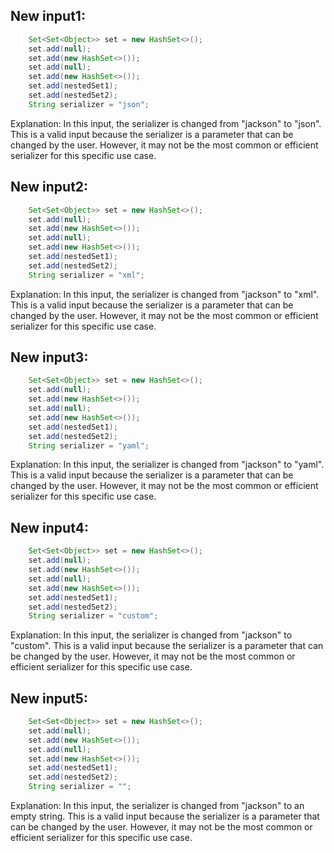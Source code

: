 ## New input1:
```java
    Set<Set<Object>> set = new HashSet<>();
    set.add(null);
    set.add(new HashSet<>());
    set.add(null);
    set.add(new HashSet<>());
    set.add(nestedSet1);
    set.add(nestedSet2);
    String serializer = "json";
```
Explanation: In this input, the serializer is changed from "jackson" to "json". This is a valid input because the serializer is a parameter that can be changed by the user. However, it may not be the most common or efficient serializer for this specific use case.

## New input2:
```java
    Set<Set<Object>> set = new HashSet<>();
    set.add(null);
    set.add(new HashSet<>());
    set.add(null);
    set.add(new HashSet<>());
    set.add(nestedSet1);
    set.add(nestedSet2);
    String serializer = "xml";
```
Explanation: In this input, the serializer is changed from "jackson" to "xml". This is a valid input because the serializer is a parameter that can be changed by the user. However, it may not be the most common or efficient serializer for this specific use case.

## New input3:
```java
    Set<Set<Object>> set = new HashSet<>();
    set.add(null);
    set.add(new HashSet<>());
    set.add(null);
    set.add(new HashSet<>());
    set.add(nestedSet1);
    set.add(nestedSet2);
    String serializer = "yaml";
```
Explanation: In this input, the serializer is changed from "jackson" to "yaml". This is a valid input because the serializer is a parameter that can be changed by the user. However, it may not be the most common or efficient serializer for this specific use case.

## New input4:
```java
    Set<Set<Object>> set = new HashSet<>();
    set.add(null);
    set.add(new HashSet<>());
    set.add(null);
    set.add(new HashSet<>());
    set.add(nestedSet1);
    set.add(nestedSet2);
    String serializer = "custom";
```
Explanation: In this input, the serializer is changed from "jackson" to "custom". This is a valid input because the serializer is a parameter that can be changed by the user. However, it may not be the most common or efficient serializer for this specific use case.

## New input5:
```java
    Set<Set<Object>> set = new HashSet<>();
    set.add(null);
    set.add(new HashSet<>());
    set.add(null);
    set.add(new HashSet<>());
    set.add(nestedSet1);
    set.add(nestedSet2);
    String serializer = "";
```
Explanation: In this input, the serializer is changed from "jackson" to an empty string. This is a valid input because the serializer is a parameter that can be changed by the user. However, it may not be the most common or efficient serializer for this specific use case.
